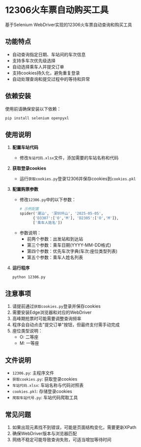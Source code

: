 # 12306火车票自动购买工具

基于Selenium WebDriver实现的12306火车票自动查询和购买工具

## 功能特点

- 自动查询指定日期、车站间的车次信息
- 支持多车次优先级选择
- 自动选择乘车人并提交订单
- 支持cookies持久化，避免重复登录
- 自动处理查询和提交过程中的等待和异常

## 依赖安装

使用前请确保安装以下依赖：

```bash
pip install selenium openpyxl
```

## 使用说明

1. **配置车站代码**
   - 修改`车站代码.xlsx`文件，添加需要的车站名称和代码

2. **获取登录cookies**
   - 运行`获取cookies.py`登录12306并保存cookies到`cookies.pkl`

3. **配置购票参数**
   - 修改`12306.py`中的以下参数：
     ```python
     # 示例配置
     spider('潮汕', '深圳坪山', '2025-05-05', 
           {'D3307':['O','M'], 'D2305':['O','M']}, 
           ['乘车人姓名'])
     ```
   - 参数说明：
     - 前两个参数：出发站和到达站
     - 第三个参数：乘车日期(YYYY-MM-DD格式)
     - 第四个参数：优先车次字典(车次:座位类型列表)
     - 第五个参数：乘车人姓名列表

4. **运行程序**
   ```bash
   python 12306.py
   ```

## 注意事项

1. 请提前通过`获取cookies.py`登录并保存cookies
2. 需要安装Edge浏览器和对应的WebDriver
3. 高峰期抢票时可能需要调整查询频率
4. 程序会自动点击"提交订单"按钮，但最终支付需手动完成
5. 座位类型说明：
   - O: 二等座
   - M: 一等座

## 文件说明

- `12306.py`: 主程序文件
- `获取cookies.py`: 获取登录cookies
- `车站代码.xlsx`: 车站名称与代码对照表
- `cookies.pkl`: 存储登录cookies
- `爬取车站代号.py`: 车站代码爬取工具

## 常见问题

1. 如果出现元素找不到错误，可能是页面结构变化，需要更新XPath
2. 确保WebDriver版本与浏览器匹配
3. 网络不稳定可能导致查询失败，可适当增加等待时间
